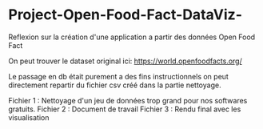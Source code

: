 # Project-Open-Food-Fact-DataViz-
Reflexion sur la création d'une application a partir des données Open Food Fact

On peut trouver le dataset original ici: https://world.openfoodfacts.org/

Le passage en db était purement a des fins instructionnels on peut directement repartir du fichier csv créé dans la partie nettoyage.

Fichier 1 : Nettoyage d'un jeu de données trop grand pour nos softwares gratuits. 
Fichier 2 : Document de travail 
Fichier 3 : Rendu final avec les visualisation
